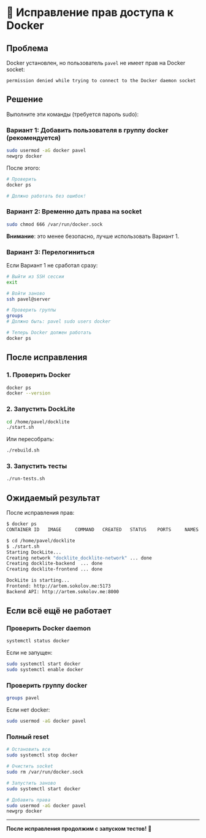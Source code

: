 # 🔧 Исправление прав доступа к Docker

## Проблема

Docker установлен, но пользователь `pavel` не имеет прав на Docker socket:

```
permission denied while trying to connect to the Docker daemon socket
```

## Решение

Выполните эти команды (требуется пароль sudo):

### Вариант 1: Добавить пользователя в группу docker (рекомендуется)

```bash
sudo usermod -aG docker pavel
newgrp docker
```

После этого:
```bash
# Проверить
docker ps

# Должно работать без ошибок!
```

### Вариант 2: Временно дать права на socket

```bash
sudo chmod 666 /var/run/docker.sock
```

**Внимание**: это менее безопасно, лучше использовать Вариант 1.

### Вариант 3: Перелогиниться

Если Вариант 1 не сработал сразу:

```bash
# Выйти из SSH сессии
exit

# Войти заново
ssh pavel@server

# Проверить группы
groups
# Должно быть: pavel sudo users docker

# Теперь Docker должен работать
docker ps
```

## После исправления

### 1. Проверить Docker

```bash
docker ps
docker --version
```

### 2. Запустить DockLite

```bash
cd /home/pavel/docklite
./start.sh
```

Или пересобрать:

```bash
./rebuild.sh
```

### 3. Запустить тесты

```bash
./run-tests.sh
```

## Ожидаемый результат

После исправления прав:

```bash
$ docker ps
CONTAINER ID   IMAGE     COMMAND   CREATED   STATUS    PORTS     NAMES

$ cd /home/pavel/docklite
$ ./start.sh
Starting DockLite...
Creating network "docklite_docklite-network" ... done
Creating docklite-backend  ... done
Creating docklite-frontend ... done

DockLite is starting...
Frontend: http://artem.sokolov.me:5173
Backend API: http://artem.sokolov.me:8000
```

## Если всё ещё не работает

### Проверить Docker daemon

```bash
systemctl status docker
```

Если не запущен:

```bash
sudo systemctl start docker
sudo systemctl enable docker
```

### Проверить группу docker

```bash
groups pavel
```

Если нет docker:

```bash
sudo usermod -aG docker pavel
```

### Полный reset

```bash
# Остановить все
sudo systemctl stop docker

# Очистить socket
sudo rm /var/run/docker.sock

# Запустить заново
sudo systemctl start docker

# Добавить права
sudo usermod -aG docker pavel
newgrp docker
```

---

**После исправления продолжим с запуском тестов!** 🚀

